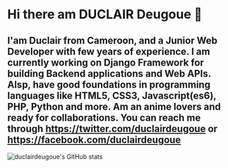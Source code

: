 # Hi there am DUCLAIR Deugoue 👋

## I'am Duclair from Cameroon, and a Junior Web Developer with few years of experience. I am currently working on Django Framework for building Backend applications and Web APIs. Alsp, have good foundations in programming languages like HTML5, CSS3, Javascript(es6), PHP, Python and more. Am an anime lovers and ready for collaborations. You can reach me through https://twitter.com/duclairdeugoue or https://facebook.com/duclairdeugoue

![duclairdeugoue's GitHub stats](https://github-readme-stats.vercel.app/api?username=duclairdeugoue&show_icons=true&theme=radical)



